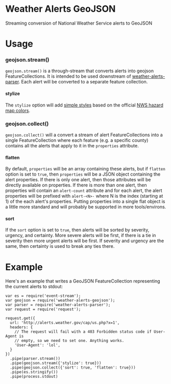 Weather Alerts GeoJSON
======================

Streaming conversion of National Weather Service alerts to GeoJSON


Usage
=====

### geojson.stream()

`geojson.stream()` is a through-stream that converts alerts into geojson
FeatureCollections. It is intended to be used downstream of
[weather-alerts-parser](https://github.com/TNRIS/weather-alerts-parser). Each
alert will be converted to a separate feature collection. 

#### stylize

The `stylize` option will add [simple
styles](https://github.com/mapbox/simplestyle-spec) based on the official [NWS
hazard map colors](http://www.weather.gov/help-map).


### geojson.collect()
`geojson.collect()` will a convert a stream of alert FeatureCollections into a
single FeatureCollection where each feature (e.g. a specific county) contains
all the alerts that apply to it in the `properties` attribute. 

#### flatten

By default, `properties` will be an array containing these alerts, but if
`flatten` option is set to `true`, then `properties` will be a JSON object
containing the alert properties. If there is only one alert, then those
attributes will be directly available on properties. If there is more than one
alert, then properties will contain an `alert-count` attribute and for each
alert, the alert properties will be prefixed with `alert-<N>-` where N is the
index (starting at 1) of the each alert's properties. Putting properties into a
single flat object is a little more standard and will probably be supported in
more tools/environs.

#### sort

If the `sort` option is set to `true`, then alerts will be sorted by severity,
urgency, and certainty. More severe alerts will be first, if there is a tie in
severity then more urgent alerts will be first. If severity and urgency are the
same, then certainty is used to break any ties there.


Example
=======

Here's an example that writes a GeoJSON FeatureCollection representing the
current alerts to stdout:

```node
var es = require('event-stream');
var geojson = require('weather-alerts-geojson');
var parser = require('weather-alerts-parser');
var request = require('request');

request.get({
  url: 'http://alerts.weather.gov/cap/us.php?x=1',
  headers: {
    // The request will fail with a 403 Forbidden status code if User-Agent is
    // empty, so we need to set one. Anything works.
    'User-Agent': 'lol',
  }
})
  .pipe(parser.stream())
  .pipe(geojson.stream({'stylize': true}))
  .pipe(geojson.collect({'sort': true, 'flatten': true}))
  .pipe(es.stringify())
  .pipe(process.stdout)
```
